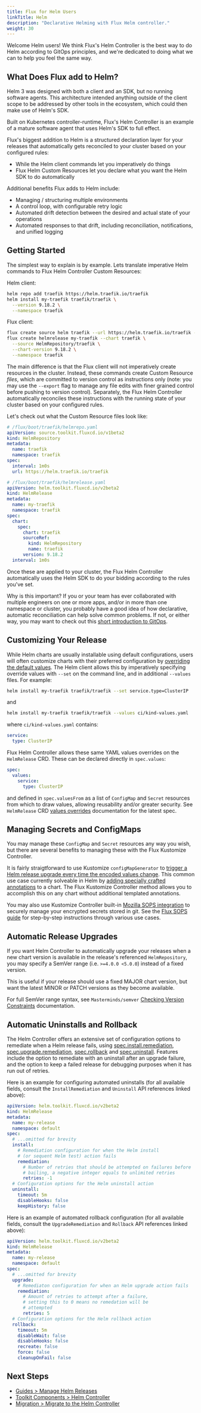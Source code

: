 ```yaml
---
title: Flux for Helm Users
linkTitle: Helm
description: "Declarative Helming with Flux Helm controller."
weight: 30
---
```


Welcome Helm users!
We think Flux's Helm Controller is the best way to do Helm according to GitOps principles,
and we're dedicated to doing what we can to help you feel the same way.

## What Does Flux add to Helm?

Helm 3 was designed with both a client and an SDK, but no running software agents.
This architecture intended anything outside of the client scope to be addressed by other tools in the ecosystem,
which could then make use of Helm's SDK.

Built on Kubernetes controller-runtime, Flux's Helm Controller is an example of a mature software
agent that uses Helm's SDK to full effect.

Flux's biggest addition to Helm is a structured declaration layer for your releases that
automatically gets reconciled to your cluster based on your configured rules:

- While the Helm client commands let you imperatively do things
- Flux Helm Custom Resources let you declare what you want the Helm SDK to do automatically

Additional benefits Flux adds to Helm include:

- Managing / structuring multiple environments
- A control loop, with configurable retry logic
- Automated drift detection between the desired and actual state of your operations
- Automated responses to that drift, including reconciliation, notifications, and unified logging

## Getting Started

The simplest way to explain is by example.
Lets translate imperative Helm commands to Flux Helm Controller Custom Resources:

Helm client:

```sh
helm repo add traefik https://helm.traefik.io/traefik
helm install my-traefik traefik/traefik \
  --version 9.18.2 \
  --namespace traefik
```

Flux client:

```sh
flux create source helm traefik --url https://helm.traefik.io/traefik --namespace traefik
flux create helmrelease my-traefik --chart traefik \
  --source HelmRepository/traefik \
  --chart-version 9.18.2 \
  --namespace traefik
```

The main difference is that the Flux client will not imperatively create resources in the cluster.
Instead, these commands create Custom Resource *files*, which are committed to version control
as instructions only (note: you may use the `--export` flag to manage any file edits with
finer grained control before pushing to version control).
Separately, the Flux Helm Controller automatically reconciles these instructions
with the running state of your cluster based on your configured rules.

Let's check out what the Custom Resource files look like:

```yaml
# /flux/boot/traefik/helmrepo.yaml
apiVersion: source.toolkit.fluxcd.io/v1beta2
kind: HelmRepository
metadata:
  name: traefik
  namespace: traefik
spec:
  interval: 1m0s
  url: https://helm.traefik.io/traefik
```

```yaml
# /flux/boot/traefik/helmrelease.yaml
apiVersion: helm.toolkit.fluxcd.io/v2beta2
kind: HelmRelease
metadata:
  name: my-traefik
  namespace: traefik
spec:
  chart:
    spec:
      chart: traefik
      sourceRef:
        kind: HelmRepository
        name: traefik
      version: 9.18.2
  interval: 1m0s
```

Once these are applied to your cluster, the Flux Helm Controller automatically
uses the Helm SDK to do your bidding according to the rules you've set.

Why is this important?
If you or your team has ever collaborated with multiple engineers on one or more apps,
and/or in more than one namespace or cluster, you probably have a good idea of how declarative,
automatic reconciliation can help solve common problems.
If not, or either way, you may want to check out this [short introduction to GitOps](https://youtu.be/r-upyR-cfDY).

## Customizing Your Release

While Helm charts are usually installable using default configurations,
users will often customize charts with their preferred configuration
by [overriding the default values](https://helm.sh/docs/intro/using_helm/#customizing-the-chart-before-installing).
The Helm client allows this by imperatively specifying override values with `--set` on the command line,
and in additional `--values` files. For example:

```sh
helm install my-traefik traefik/traefik --set service.type=ClusterIP
```

and

```sh
helm install my-traefik traefik/traefik --values ci/kind-values.yaml
```

where `ci/kind-values.yaml` contains:

```yaml
service:
  type: ClusterIP
```

Flux Helm Controller allows these same YAML values overrides on the `HelmRelease` CRD.
These can be declared directly in `spec.values`:

```yaml
spec:
  values:
    service:
      type: ClusterIP
```

and defined in `spec.valuesFrom` as a list of `ConfigMap` and `Secret` resources from which to draw values,
allowing reusability and/or greater security.
See `HelmRelease` CRD [values overrides](../components/helm/helmreleases.md#values-overrides)
documentation for the latest spec.

## Managing Secrets and ConfigMaps

You may manage these `ConfigMap` and `Secret` resources any way you wish,
but there are several benefits to managing these with the Flux Kustomize Controller.

It is fairly straigtforward to use Kustomize `configMapGenerator`
to [trigger a Helm release upgrade every time the encoded values change](../guides/helmreleases.md#refer-to-values-in-configmaps-generated-with-kustomize).
This common use case currently solveable in Helm
by [adding specially crafted annotations](https://helm.sh/docs/howto/charts_tips_and_tricks/#automatically-roll-deployments)
to a chart. The Flux Kustomize Controller method allows you to accomplish this
on any chart without additional templated annotations.

You may also use Kustomize Controller
built-in [Mozilla SOPS integration](/flux/components/kustomize/kustomizations/#decryption)
to securely manage your encrypted secrets stored in git.
See the [Flux SOPS guide](/flux/guides/mozilla-sops/) for step-by-step instructions through various use cases.

## Automatic Release Upgrades

If you want Helm Controller to automatically upgrade your releases when a new chart version is available
in the release's referenced `HelmRepository`,
you may specify a SemVer range (i.e. `>=4.0.0 <5.0.0`) instead of a fixed version.

This is useful if your release should use a fixed MAJOR chart version,
but want the latest MINOR or PATCH versions as they become available.

For full SemVer range syntax,
see `Masterminds/semver`
[Checking Version Constraints](https://github.com/Masterminds/semver/blob/master/README.md#checking-version-constraints)
documentation.

## Automatic Uninstalls and Rollback

The Helm Controller offers an extensive set of configuration options to remediate when a Helm release fails,
using [spec.install.remediation](../components/helm/api/v2beta2#helm.toolkit.fluxcd.io/v2beta2.InstallRemediation),
[spec.upgrade.remediation](../components/helm/api/v2beta2#helm.toolkit.fluxcd.io/v2beta2.UpgradeRemediation),
[spec.rollback](../components/helm/api/v2beta2#helm.toolkit.fluxcd.io/v2beta2.Rollback)
and [spec.uninstall](../components/helm/api/v2beta2#helm.toolkit.fluxcd.io/v2beta2.Uninstall).
Features include the option to remediate with an uninstall after an upgrade failure,
and the option to keep a failed release for debugging purposes when it has run out of retries.

Here is an example for configuring automated uninstalls (for all available fields,
consult the `InstallRemediation` and `Uninstall` API references linked above):

```yaml
apiVersion: helm.toolkit.fluxcd.io/v2beta2
kind: HelmRelease
metadata:
  name: my-release
  namespace: default
spec:
  # ...omitted for brevity
  install:
    # Remediation configuration for when the Helm install
    # (or sequent Helm test) action fails
    remediation:
      # Number of retries that should be attempted on failures before
      # bailing, a negative integer equals to unlimited retries
      retries: -1
  # Configuration options for the Helm uninstall action
  uninstall:
    timeout: 5m
    disableHooks: false
    keepHistory: false
```

Here is an example of automated rollback configuration (for all available fields,
consult the `UpgradeRemediation` and `Rollback` API references linked above):

```yaml
apiVersion: helm.toolkit.fluxcd.io/v2beta2
kind: HelmRelease
metadata:
  name: my-release
  namespace: default
spec:
  # ...omitted for brevity
  upgrade:
    # Remediaton configuration for when an Helm upgrade action fails
    remediation:
      # Amount of retries to attempt after a failure,
      # setting this to 0 means no remedation will be
      # attempted
      retries: 5
  # Configuration options for the Helm rollback action
  rollback:
    timeout: 5m
    disableWait: false
    disableHooks: false
    recreate: false
    force: false
    cleanupOnFail: false
```

## Next Steps

- [Guides > Manage Helm Releases](../guides/helmreleases.md)
- [Toolkit Components > Helm Controller](../components/helm/_index.md)
- [Migration > Migrate to the Helm Controller](../migration/helm-operator-migration.md)
